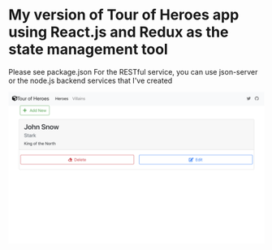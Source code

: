 # My version of Tour of Heroes app using React.js and Redux as the state management tool

Please see package.json
For the RESTful service, you can use json-server or the node.js backend services that I've created

![screenshot](./screenshot.png)
